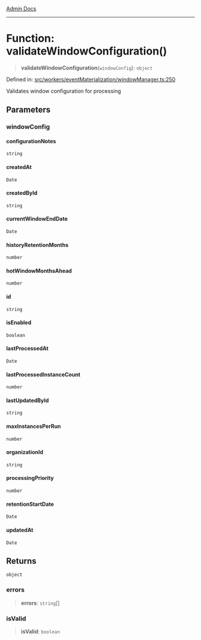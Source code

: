 [Admin Docs](/)

***

# Function: validateWindowConfiguration()

> **validateWindowConfiguration**(`windowConfig`): `object`

Defined in: [src/workers/eventMaterialization/windowManager.ts:250](https://github.com/gautam-divyanshu/talawa-api/blob/7e7d786bbd7356b22a3ba5029601eed88ff27201/src/workers/eventMaterialization/windowManager.ts#L250)

Validates window configuration for processing

## Parameters

### windowConfig

#### configurationNotes

`string`

#### createdAt

`Date`

#### createdById

`string`

#### currentWindowEndDate

`Date`

#### historyRetentionMonths

`number`

#### hotWindowMonthsAhead

`number`

#### id

`string`

#### isEnabled

`boolean`

#### lastProcessedAt

`Date`

#### lastProcessedInstanceCount

`number`

#### lastUpdatedById

`string`

#### maxInstancesPerRun

`number`

#### organizationId

`string`

#### processingPriority

`number`

#### retentionStartDate

`Date`

#### updatedAt

`Date`

## Returns

`object`

### errors

> **errors**: `string`[]

### isValid

> **isValid**: `boolean`
